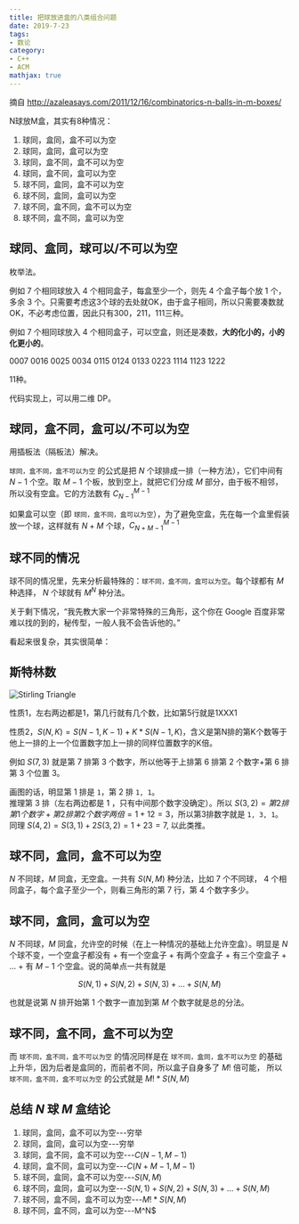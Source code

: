 ```yaml
---
title: 把球放进盒的八类组合问题
date: 2019-7-23
tags:
- 数论
category:
- C++
- ACM
mathjax: true
---
```


摘自 http://azaleasays.com/2011/12/16/combinatorics-n-balls-in-m-boxes/

N球放M盒，其实有8种情况：

1. 球同，盒同，盒不可以为空
2. 球同，盒同，盒可以为空
3. 球同，盒不同，盒不可以为空
4. 球同，盒不同，盒可以为空
5. 球不同，盒同，盒不可以为空
6. 球不同，盒同，盒可以为空
7. 球不同，盒不同，盒不可以为空
8. 球不同，盒不同，盒可以为空

## 球同、盒同，球可以/不可以为空

枚举法。

例如 7 个相同球放入 4 个相同盒子，每盒至少一个，则先 4 个盒子每个放 1 个，多余 3 个。只需要考虑这3个球的去处就OK，由于盒子相同，所以只需要凑数就OK，不必考虑位置，因此只有300，211，111三种。

例如 7 个相同球放入 4 个相同盒子，可以空盒，则还是凑数，**大的化小的，小的化更小的**。

0007 0016 0025 0034 0115 0124 0133 0223 1114 1123 1222

11种。

代码实现上，可以用二维 DP。

## 球同，盒不同，盒可以/不可以为空

用插板法（隔板法）解决。

`球同，盒不同，盒不可以为空` 的公式是把 $N$ 个球排成一排（一种方法），它们中间有 $N-1$ 个空。取 $M-1$ 个板，放到空上，就把它们分成 $M$ 部分，由于板不相邻，所以没有空盒。它的方法数有 $C_{N-1}^{M-1}$

如果盒可以空（即 `球同，盒不同，盒可以为空`），为了避免空盒，先在每一个盒里假装放一个球，这样就有 $N+M$ 个球，$C_{N+M-1}^{M-1}$

## 球不同的情况

球不同的情况里，先来分析最特殊的：`球不同，盒不同，盒可以为空`。每个球都有 $M$ 种选择， $N$ 个球就有 $M^N$ 种分法。

关于剩下情况，“我先教大家一个非常特殊的三角形，这个你在 Google 百度非常难以找的到的，秘传型，一般人我不会告诉他的。”

看起来很复杂，其实很简单：

## 斯特林数

![Stirling Triangle](http://azaleasays.com/images/2011/12/triangle.jpg)

性质1，左右两边都是1，第几行就有几个数，比如第5行就是1XXX1

性质2，$S(N, K) = S(N-1, K-1) + K * S(N-1, K)$，含义是第N排的第K个数等于他上一排的上一个位置数字加上一排的同样位置数字的K倍。

例如 $S(7, 3)$ 就是第 7 排第 3 个数字，所以他等于上排第 6 排第 2 个数字+第 6 排第 3 个位置 3。  

画图的话，明显第 1 排是 `1`，第 2 排 `1, 1`。  
推理第 3 排（左右两边都是 1 ，只有中间那个数字没确定）。所以 $S(3, 2) = 第2排第1个数字+第2排第2个数字两倍 = 1+12 = 3$，所以第3排数字就是 `1, 3, 1`。  
同理 $S(4, 2) = S(3, 1) + 2S(3, 2) = 1+23 = 7$, 以此类推。

## 球不同，盒同，盒不可以为空

$N$ 不同球，$M$ 同盒，无空盒。一共有 $S(N, M)$ 种分法，比如 7 个不同球， 4 个相同盒子，每个盒子至少一个，则看三角形的第 7 行，第 4 个数字多少。

## 球不同，盒同，盒可以为空

$N$ 不同球，$M$ 同盒，允许空的时候（在上一种情况的基础上允许空盒）。明显是 $N$ 个球不变，一个空盒子都没有 + 有一个空盒子 + 有两个空盒子 + 有三个空盒子 + ... + 有 $M-1$ 个空盒。说的简单点一共有就是

$$S(N, 1) + S(N, 2) + S(N, 3) + … + S(N, M)$$

也就是说第 $N$ 排开始第 1 个数字一直加到第 $M$ 个数字就是总的分法。

## 球不同，盒不同，盒不可以为空

而 `球不同，盒不同，盒不可以为空` 的情况同样是在 `球不同，盒同，盒不可以为空` 的基础上升华，因为后者是盒同的，而前者不同，所以盒子自身多了 $M!$ 倍可能， 所以 `球不同，盒不同，盒不可以为空` 的公式就是 $M! * S(N, M)$

## 总结 $N$ 球 $M$ 盒结论

1. 球同，盒同，盒不可以为空---穷举  
2. 球同，盒同，盒可以为空---穷举  
3. 球同，盒不同，盒不可以为空---$C(N-1, M-1)$
4. 球同，盒不同，盒可以为空---$C(N+M-1, M-1)$  
5. 球不同，盒同，盒不可以为空---$S(N, M)$  
6. 球不同，盒同，盒可以为空---$S(N, 1) + S(N, 2) + S(N, 3) + … + S(N, M)$  
7. 球不同，盒不同，盒不可以为空---$M! * S(N, M)$  
8. 球不同，盒不同，盒可以为空---M^N$  
